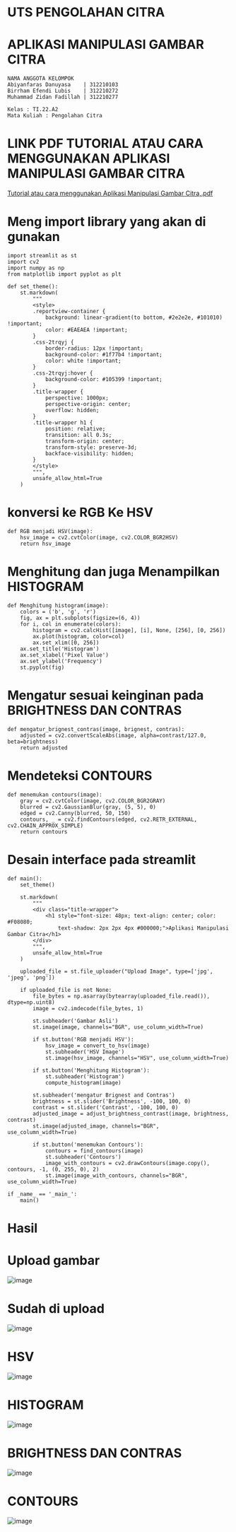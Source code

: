 # UTS PENGOLAHAN CITRA 
# APLIKASI MANIPULASI GAMBAR CITRA

```
NAMA ANGGOTA KELOMPOK
Abiyanfaras Danuyasa    | 312210103
Birrham Efendi Lubis    | 312210272
Muhammad Zidan Fadillah | 312210277

Kelas : TI.22.A2
Mata Kuliah : Pengolahan Citra
```

# LINK PDF TUTORIAL ATAU CARA MENGGUNAKAN APLIKASI MANIPULASI GAMBAR CITRA
[Tutorial atau cara menggunakan Aplikasi Manipulasi Gambar Citra,.pdf](https://github.com/AbiyanfarasDanuyasa/UTS_Pengolahan_Citra/files/15473831/Tutorial.atau.cara.menggunakan.Aplikasi.Manipulasi.Gambar.Citra.pdf)


# Meng import library yang akan di gunakan 

```
import streamlit as st
import cv2
import numpy as np
from matplotlib import pyplot as plt

def set_theme():
    st.markdown(
        """
        <style>
        .reportview-container {
            background: linear-gradient(to bottom, #2e2e2e, #101010) !important;
            color: #EAEAEA !important;
        }
        .css-2trqyj {
            border-radius: 12px !important;
            background-color: #1f77b4 !important;
            color: white !important;
        }
        .css-2trqyj:hover {
            background-color: #105399 !important;
        }
        .title-wrapper {
            perspective: 1000px;
            perspective-origin: center;
            overflow: hidden;
        }
        .title-wrapper h1 {
            position: relative;
            transition: all 0.3s;
            transform-origin: center;
            transform-style: preserve-3d;
            backface-visibility: hidden;
        }
        </style>
        """,
        unsafe_allow_html=True
    )
```
# konversi ke RGB Ke HSV
```
def RGB menjadi HSV(image):
    hsv_image = cv2.cvtColor(image, cv2.COLOR_BGR2HSV)
    return hsv_image
```
# Menghitung dan juga Menampilkan HISTOGRAM
```
def Menghitung histogram(image):
    colors = ('b', 'g', 'r')
    fig, ax = plt.subplots(figsize=(6, 4))
    for i, col in enumerate(colors):
        histogram = cv2.calcHist([image], [i], None, [256], [0, 256])
        ax.plot(histogram, color=col)
        ax.set_xlim([0, 256])
    ax.set_title('Histogram')
    ax.set_xlabel('Pixel Value')
    ax.set_ylabel('Frequency')
    st.pyplot(fig)
```
# Mengatur sesuai keinginan pada BRIGHTNESS DAN CONTRAS
```
def mengatur_brignest_contras(image, brignest, contras):
    adjusted = cv2.convertScaleAbs(image, alpha=contrast/127.0, beta=brightness)
    return adjusted
```
# Mendeteksi CONTOURS
```
def menemukan contours(image):
    gray = cv2.cvtColor(image, cv2.COLOR_BGR2GRAY)
    blurred = cv2.GaussianBlur(gray, (5, 5), 0)
    edged = cv2.Canny(blurred, 50, 150)
    contours, _ = cv2.findContours(edged, cv2.RETR_EXTERNAL, cv2.CHAIN_APPROX_SIMPLE)
    return contours
```

# Desain interface pada streamlit
```
def main():
    set_theme()

    st.markdown(
        """
        <div class="title-wrapper">
            <h1 style="font-size: 48px; text-align: center; color: #F08080;
                text-shadow: 2px 2px 4px #000000;">Aplikasi Manipulasi Gambar Citra</h1>
        </div>
        """,
        unsafe_allow_html=True
    )

    uploaded_file = st.file_uploader("Upload Image", type=['jpg', 'jpeg', 'png'])

    if uploaded_file is not None:
        file_bytes = np.asarray(bytearray(uploaded_file.read()), dtype=np.uint8)
        image = cv2.imdecode(file_bytes, 1)

        st.subheader('Gambar Asli')
        st.image(image, channels="BGR", use_column_width=True)

        if st.button('RGB menjadi HSV'):
            hsv_image = convert_to_hsv(image)
            st.subheader('HSV Image')
            st.image(hsv_image, channels="HSV", use_column_width=True)

        if st.button('Menghitung Histogram'):
            st.subheader('Histogram')
            compute_histogram(image)

        st.subheader('mengatur Brignest and Contras')
        brightness = st.slider('Brightness', -100, 100, 0)
        contrast = st.slider('Contrast', -100, 100, 0)
        adjusted_image = adjust_brightness_contrast(image, brightness, contrast)
        st.image(adjusted_image, channels="BGR", use_column_width=True)

        if st.button('menemukan Contours'):
            contours = find_contours(image)
            st.subheader('Contours')
            image_with_contours = cv2.drawContours(image.copy(), contours, -1, (0, 255, 0), 2)
            st.image(image_with_contours, channels="BGR", use_column_width=True)

if _name_ == '_main_':
    main()
```

# Hasil

# Upload gambar
![image](https://github.com/AbiyanfarasDanuyasa/UTS_pengolahan_citra/assets/115553474/d5378e97-3bdd-494e-ba5b-43576c6ec2e2)




# Sudah di upload
![image](https://github.com/AbiyanfarasDanuyasa/UTS_pengolahan_citra/assets/115553474/f03b9621-377f-4f09-ac51-4de070ce5c31)



# HSV
![image](https://github.com/AbiyanfarasDanuyasa/UTS_pengolahan_citra/assets/115553474/a21c8701-f31e-48f1-abd3-78fa16a93d4d)




# HISTOGRAM
![image](https://github.com/AbiyanfarasDanuyasa/UTS_pengolahan_citra/assets/115553474/bd408a17-b3e4-4a8d-9075-af8b9c6e7892)




# BRIGHTNESS DAN CONTRAS
![image](https://github.com/AbiyanfarasDanuyasa/UTS_pengolahan_citra/assets/115553474/0f73185f-afe2-440a-81c8-9ad8b2eb5dbc)



# CONTOURS
![image](https://github.com/AbiyanfarasDanuyasa/UTS_pengolahan_citra/assets/115553474/8a42f292-285a-46a6-9882-753daa111775)












